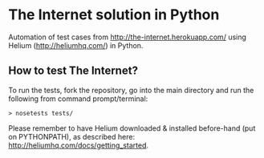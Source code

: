 The Internet solution in Python
============================

Automation of test cases from http://the-internet.herokuapp.com/ using Helium (http://heliumhq.com/) in Python.

## How to test The Internet?

To run the tests, fork the repository, go into the main directory and run the following from command prompt/terminal:

```
> nosetests tests/
```

Please remember to have Helium downloaded & installed before-hand (put on PYTHONPATH), as described here: http://heliumhq.com/docs/getting_started.